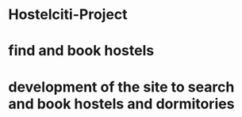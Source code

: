 # Hostelciti-Project
# find and book hostels

# development of the site to search and book hostels and dormitories
